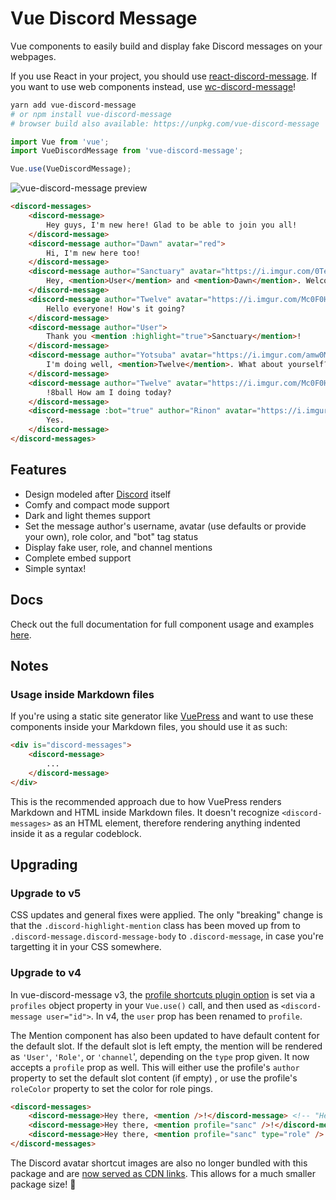# Vue Discord Message

Vue components to easily build and display fake Discord messages on your webpages.

If you use React in your project, you should use [react-discord-message](https://github.com/Danktuary/react-discord-message).
If you want to use web components instead, use [wc-discord-message](https://github.com/Danktuary/wc-discord-message)!

```sh
yarn add vue-discord-message
# or npm install vue-discord-message
# browser build also available: https://unpkg.com/vue-discord-message
```

```js
import Vue from 'vue';
import VueDiscordMessage from 'vue-discord-message';

Vue.use(VueDiscordMessage);
```

![vue-discord-message preview](https://i.imgur.com/XX0JUdt.png)

```html
<discord-messages>
	<discord-message>
		Hey guys, I'm new here! Glad to be able to join you all!
	</discord-message>
	<discord-message author="Dawn" avatar="red">
		Hi, I'm new here too!
	</discord-message>
	<discord-message author="Sanctuary" avatar="https://i.imgur.com/0TeacfY.png" role-color="#0099ff">
		Hey, <mention>User</mention> and <mention>Dawn</mention>. Welcome to our server!
	</discord-message>
	<discord-message author="Twelve" avatar="https://i.imgur.com/Mc0F0Hf.png" role-color="#15b153">
		Hello everyone! How's it going?
	</discord-message>
	<discord-message author="User">
		Thank you <mention :highlight="true">Sanctuary</mention>!
	</discord-message>
	<discord-message author="Yotsuba" avatar="https://i.imgur.com/amw0MGJ.png">
		I'm doing well, <mention>Twelve</mention>. What about yourself?
	</discord-message>
	<discord-message author="Twelve" avatar="https://i.imgur.com/Mc0F0Hf.png" role-color="#15b153">
		!8ball How am I doing today?
	</discord-message>
	<discord-message :bot="true" author="Rinon" avatar="https://i.imgur.com/axQ9wJl.png" role-color="violet">
		Yes.
	</discord-message>
</discord-messages>
```

## Features

* Design modeled after [Discord](https://discordapp.com/) itself
* Comfy and compact mode support
* Dark and light themes support
* Set the message author's username, avatar (use defaults or provide your own), role color, and "bot" tag status
* Display fake user, role, and channel mentions
* Complete embed support
* Simple syntax!

## Docs

Check out the full documentation for full component usage and examples [here](https://vue-discord-message.netlify.app/).

## Notes

### Usage inside Markdown files

If you're using a static site generator like [VuePress](https://vuepress.vuejs.org/) and want to use these components inside your Markdown files, you should use it as such:

```html
<div is="discord-messages">
	<discord-message>
		...
	</discord-message>
</div>
```

This is the recommended approach due to how VuePress renders Markdown and HTML inside Markdown files. It doesn't recognize `<discord-messages>` as an HTML element, therefore rendering anything indented inside it as a regular codeblock.

## Upgrading

### Upgrade to v5

CSS updates and general fixes were applied. The only "breaking" change is that the `.discord-highlight-mention` class has been moved up from to `.discord-message.discord-message-body` to `.discord-message`, in case you're targetting it in your CSS somewhere.

### Upgrade to v4

In vue-discord-message v3, the [profile shortcuts plugin option](https://vue-discord-message.netlify.app/plugin-options.html#profile-shortcuts) is set via a `profiles` object property in your `Vue.use()` call, and then used as `<discord-message user="id">`. In v4, the `user` prop has been renamed to `profile`.

The Mention component has also been updated to have default content for the default slot. If the default slot is left empty, the mention will be rendered as `'User'`, `'Role'`, or `'channel`', depending on the `type` prop given.
It now accepts a `profile` prop as well. This will either use the profile's `author` property to set the default slot content (if empty) , or use the profile's `roleColor` property to set the color for role pings.


```html
<discord-messages>
	<discord-message>Hey there, <mention />!</discord-message> <!-- "Hey there, @User! -->
	<discord-message>Hey there, <mention profile="sanc" />!</discord-message> <!-- "Hey there, @Sanctuary! -->
	<discord-message>Hey there, <mention profile="sanc" type="role" />!</discord-message> <!-- "Hey there, @Role! (colored ping) -->
</discord-messages>
```

The Discord avatar shortcut images are also no longer bundled with this package and are [now served as CDN links](https://vue-discord-message.netlify.app/plugin-options.html#avatar-shortcuts). This allows for a much smaller package size! 🎉
